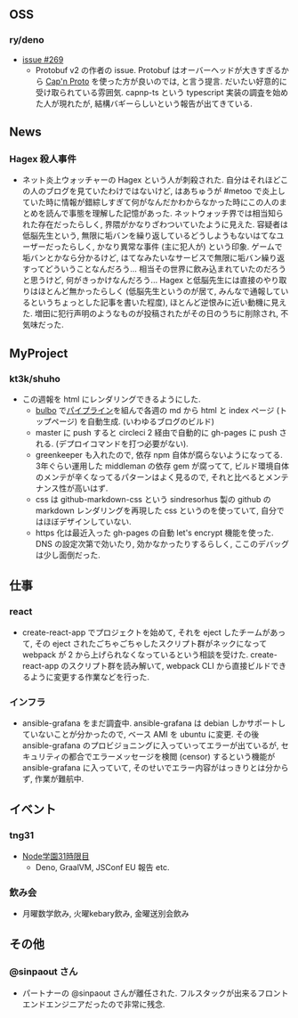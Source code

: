 ## OSS

### ry/deno

- [issue #269](https://github.com/ry/deno/issues/269)
  - Protobuf v2 の作者の issue. Protobuf はオーバーヘッドが大きすぎるから [Cap'n Proto](https://capnproto.org/) を使った方が良いのでは, と言う提言. だいたい好意的に受け取られている雰囲気. capnp-ts という typescript 実装の調査を始めた人が現れたが, 結構バギーらしいという報告が出てきている.

## News

### Hagex 殺人事件

- ネット炎上ウォッチャーの Hagex という人が刺殺された. 自分はそれほどこの人のブログを見ていたわけではないけど, はあちゅうが #metoo で炎上していた時に情報が錯綜しすぎて何がなんだかわからなかった時にこの人のまとめを読んで事態を理解した記憶があった. ネットウォッチ界では相当知られた存在だったらしく, 界隈がかなりざわついていたように見えた. 容疑者は低脳先生という, 無限に垢バンを繰り返しているどうしようもないはてなユーザーだったらしく, かなり異常な事件 (主に犯人が) という印象. ゲームで垢バンとかなら分かるけど, はてなみたいなサービスで無限に垢バン繰り返すってどういうことなんだろう... 相当その世界に飲み込まれていたのだろうと思うけど, 何がきっかけなんだろう... Hagex と低脳先生には直接のやり取りはほとんど無かったらしく (低脳先生というのが居て, みんなで通報しているというちょっとした記事を書いた程度), ほとんど逆恨みに近い動機に見えた. 増田に犯行声明のようなものが投稿されたがその日のうちに削除され, 不気味だった.

## MyProject

### kt3k/shuho

- この週報を html にレンダリングできるようにした.
  - [bulbo](https://npm.im/bulbo) で[パイプライン](https://github.com/kt3k/shuho/blob/b0ee1edc6cb4b8d14faef72d157d00cd7513d654/bulbofile.js#L38-L71)を組んで各週の md から html と index ページ (トップページ) を自動生成. (いわゆるブログのビルド)
  - master に push すると circleci 2 経由で自動的に gh-pages に push される. (デプロイコマンドを打つ必要がない).
  - greenkeeper も入れたので, 依存 npm 自体が腐らないようになってる. 3年ぐらい運用した middleman の依存 gem が腐ってて, ビルド環境自体のメンテが辛くなってるパターンはよく見るので, それと比べるとメンテナンス性が高いはず.
  - css は github-markdown-css という sindresorhus 製の github の markdown レンダリングを再現した css というのを使っていて, 自分ではほぼデザインしていない.
  - https 化は最近入った gh-pages の自動 let's encrypt 機能を使った. DNS の設定次第で効いたり, 効かなかったりするらしく, ここのデバッグは少し面倒だった.

## 仕事

### react

- create-react-app でプロジェクトを始めて, それを eject したチームがあって, その eject されたごちゃごちゃしたスクリプト群がネックになって webpack が 2 から上げられなくなっているという相談を受けた. create-react-app のスクリプト群を読み解いて, webpack CLI から直接ビルドできるように変更する作業などを行った.

### インフラ

- ansible-grafana をまだ調査中. ansible-grafana は debian しかサポートしていないことが分かったので, ベース AMI を ubuntu に変更. その後 ansible-grafana のプロビジョニングに入っていってエラーが出ているが, セキュリティの都合でエラーメッセージを検閲 (censor) するという機能が ansible-grafana に入っていて, そのせいでエラー内容がはっきりとは分からず, 作業が難航中.

## イベント

### tng31

- [Node学園31時限目](https://nodejs.jp/events/2018/06-29-tng31)
  - Deno, GraalVM, JSConf EU 報告 etc.

### 飲み会

- 月曜数学飲み, 火曜kebary飲み, 金曜送別会飲み

## その他

### @sinpaout さん

- パートナーの @sinpaout さんが離任された. フルスタックが出来るフロントエンドエンジニアだったので非常に残念.
